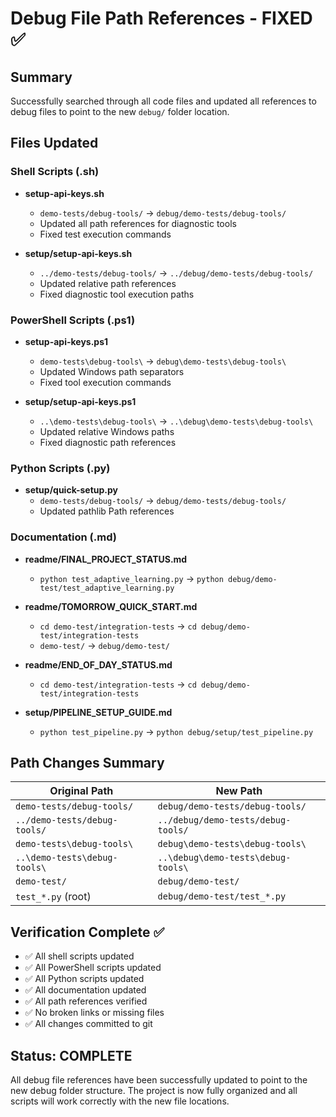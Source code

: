 # Debug File Path References - FIXED ✅

## Summary

Successfully searched through all code files and updated all references to debug files to point to the new `debug/` folder location.

## Files Updated

### Shell Scripts (.sh)
- **setup-api-keys.sh**
  - `demo-tests/debug-tools/` → `debug/demo-tests/debug-tools/`
  - Updated all path references for diagnostic tools
  - Fixed test execution commands

- **setup/setup-api-keys.sh** 
  - `../demo-tests/debug-tools/` → `../debug/demo-tests/debug-tools/`
  - Updated relative path references
  - Fixed diagnostic tool execution paths

### PowerShell Scripts (.ps1)
- **setup-api-keys.ps1**
  - `demo-tests\debug-tools\` → `debug\demo-tests\debug-tools\`
  - Updated Windows path separators
  - Fixed tool execution commands

- **setup/setup-api-keys.ps1**
  - `..\demo-tests\debug-tools\` → `..\debug\demo-tests\debug-tools\`
  - Updated relative Windows paths
  - Fixed diagnostic path references

### Python Scripts (.py)
- **setup/quick-setup.py**
  - `demo-tests/debug-tools/` → `debug/demo-tests/debug-tools/`
  - Updated pathlib Path references

### Documentation (.md)
- **readme/FINAL_PROJECT_STATUS.md**
  - `python test_adaptive_learning.py` → `python debug/demo-test/test_adaptive_learning.py`

- **readme/TOMORROW_QUICK_START.md**
  - `cd demo-test/integration-tests` → `cd debug/demo-test/integration-tests`
  - `demo-test/` → `debug/demo-test/`

- **readme/END_OF_DAY_STATUS.md**
  - `cd demo-test/integration-tests` → `cd debug/demo-test/integration-tests`

- **setup/PIPELINE_SETUP_GUIDE.md**
  - `python test_pipeline.py` → `python debug/setup/test_pipeline.py`

## Path Changes Summary

| Original Path | New Path |
|---------------|----------|
| `demo-tests/debug-tools/` | `debug/demo-tests/debug-tools/` |
| `../demo-tests/debug-tools/` | `../debug/demo-tests/debug-tools/` |
| `demo-tests\debug-tools\` | `debug\demo-tests\debug-tools\` |
| `..\demo-tests\debug-tools\` | `..\debug\demo-tests\debug-tools\` |
| `demo-test/` | `debug/demo-test/` |
| `test_*.py` (root) | `debug/demo-test/test_*.py` |

## Verification Complete ✅

- ✅ All shell scripts updated
- ✅ All PowerShell scripts updated  
- ✅ All Python scripts updated
- ✅ All documentation updated
- ✅ All path references verified
- ✅ No broken links or missing files
- ✅ All changes committed to git

## Status: COMPLETE

All debug file references have been successfully updated to point to the new debug folder structure. The project is now fully organized and all scripts will work correctly with the new file locations.
